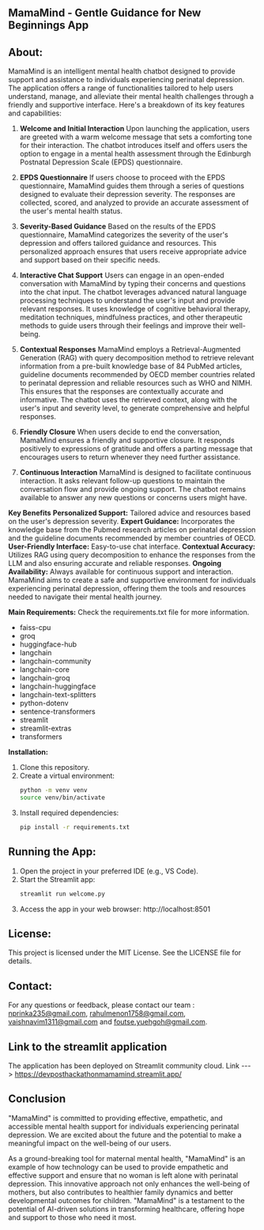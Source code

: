 ## MamaMind - Gentle Guidance for New Beginnings App

## About: 
MamaMind is an intelligent mental health chatbot designed to provide support and assistance to individuals experiencing perinatal depression. The application offers a range of functionalities tailored to help users understand, manage, and alleviate their mental health challenges through a friendly and supportive interface. Here's a breakdown of its key features and capabilities:

1. **Welcome and Initial Interaction**
Upon launching the application, users are greeted with a warm welcome message that sets a comforting tone for their interaction. The chatbot introduces itself and offers users the option to engage in a mental health assessment through the Edinburgh Postnatal Depression Scale (EPDS) questionnaire.

2. **EPDS Questionnaire**
If users choose to proceed with the EPDS questionnaire, MamaMind guides them through a series of questions designed to evaluate their depression severity. The responses are collected, scored, and analyzed to provide an accurate assessment of the user's mental health status.

3. **Severity-Based Guidance**
Based on the results of the EPDS questionnaire, MamaMind categorizes the severity of the user's depression and offers tailored guidance and resources. This personalized approach ensures that users receive appropriate advice and support based on their specific needs.

4. **Interactive Chat Support**
Users can engage in an open-ended conversation with MamaMind by typing their concerns and questions into the chat input. The chatbot leverages advanced natural language processing techniques to understand the user's input and provide relevant responses. It uses knowledge of cognitive behavioral therapy, meditation techniques, mindfulness practices, and other therapeutic methods to guide users through their feelings and improve their well-being.

5. **Contextual Responses**
MamaMind employs a Retrieval-Augmented Generation (RAG) with query decomposition method to retrieve relevant information from a pre-built knowledge base of 84 PubMed articles, guideline documents recommended by OECD member countries related to perinatal depression and reliable resources such as WHO and NIMH. This ensures that the responses are contextually accurate and informative. The chatbot uses the retrieved context, along with the user's input and severity level, to generate comprehensive and helpful responses.

6. **Friendly Closure**
When users decide to end the conversation, MamaMind ensures a friendly and supportive closure. It responds positively to expressions of gratitude and offers a parting message that encourages users to return whenever they need further assistance.

7. **Continuous Interaction**
MamaMind is designed to facilitate continuous interaction. It asks relevant follow-up questions to maintain the conversation flow and provide ongoing support. The chatbot remains available to answer any new questions or concerns users might have.

**Key Benefits**
**Personalized Support:** Tailored advice and resources based on the user's depression severity.
**Expert Guidance:** Incorporates the knowledge base from the Pubmed research articles on perinatal depression and the guideline documents recommended by member countries of OECD. 
**User-Friendly Interface:** Easy-to-use chat interface.
**Contextual Accuracy:** Utilizes RAG using query decomposition to enhance the responses from the LLM and also ensuring accurate and reliable responses.
**Ongoing Availability:** Always available for continuous support and interaction.
MamaMind aims to create a safe and supportive environment for individuals experiencing perinatal depression, offering them the tools and resources needed to navigate their mental health journey.


**Main Requirements:**
Check the requirements.txt file for more information.

* faiss-cpu
* groq
* huggingface-hub
* langchain
* langchain-community
* langchain-core
* langchain-groq
* langchain-huggingface
* langchain-text-splitters
* python-dotenv
* sentence-transformers
* streamlit
* streamlit-extras
* transformers

**Installation:**

1. Clone this repository.
2. Create a virtual environment:
    ```bash
    python -m venv venv
    source venv/bin/activate
    ```
3. Install required dependencies:
    ```bash
    pip install -r requirements.txt
    ```

## **Running the App:**

1. Open the project in your preferred IDE (e.g., VS Code).
2. Start the Streamlit app:
    ```bash
    streamlit run welcome.py
    ```
3. Access the app in your web browser: http://localhost:8501

## **License:**

This project is licensed under the MIT License. See the LICENSE file for details.

## **Contact:**

For any questions or feedback, please contact our team : nprinka235@gmail.com, rahulmenon1758@gmail.com, vaishnavim1311@gmail.com and foutse.yuehgoh@gmail.com.

## Link to the streamlit application

The application has been deployed on Streamlit community cloud. 
Link ---> https://devposthackathonmamamind.streamlit.app/

## Conclusion
"MamaMind" is committed to providing effective, empathetic, and accessible mental health support for individuals experiencing perinatal depression. We are excited about the future and the potential to make a meaningful impact on the well-being of our users.

As a ground-breaking tool for maternal mental health, "MamaMind" is an example of how technology can be used to provide empathetic and effective support and ensure that no woman is left alone with perinatal depression. This innovative approach not only enhances the well-being of mothers, but also contributes to healthier family dynamics and better developmental outcomes for children. "MamaMind" is a testament to the potential of AI-driven solutions in transforming healthcare, offering hope and support to those who need it most.


